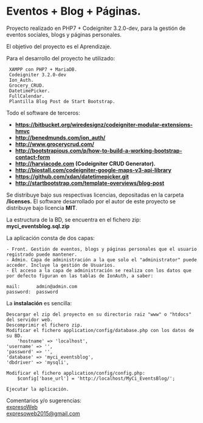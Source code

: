 # Eventos + Blog + Páginas.

Proyecto realizado en PHP7 + Codeigniter 3.2.0-dev, para la gestión de eventos sociales, blogs y páginas personales.

El objetivo del proyecto es el Aprendizaje.

Para el  desarrollo del proyecto he utilizado:

     XAMPP con PHP7 + MariaDB.
     Codeigniter 3.2.0-dev
     Ion_Auth.
     Grocery_CRUD.
     DatetimePicker.
     FullCalendar.
     Plantilla Blog Post de Start Bootstrap.
     

Todo el software de terceros:<br/><strong>

-   https://bitbucket.org/wiredesignz/codeigniter-modular-extensions-hmvc<br/>
-   http://benedmunds.com/ion_auth/<br/>
-   http://www.grocerycrud.com/<br/>                      
-   http://bootstrapious.com/p/how-to-build-a-working-bootstrap-contact-form<br/>
-   http://harviacode.com (Codeigniter CRUD Generator).<br/>
-   http://biostall.com/codeigniter-google-maps-v3-api-library<br/>                      
-   https://github.com/xdan/datetimepicker.git<br/>
-   http://startbootstrap.com/template-overviews/blog-post<br/></strong>

Se distribuye bajo sus respectivas licencias, depositadas en la carpeta <strong>/licenses.</strong>
El software desarrollado por el autor de este proyecto se distribuye bajo licencia <strong>MIT</strong>.

La estructura de la BD, se encuentra en el fichero zip: **myci_eventsblog.sql.zip**

La aplicación consta de dos capas:

    - Front. Gestión de eventos, blogs y páginas personales que el usuario registrado puede mantener.
    - Admin. Capa de administración a la que solo el "administrator" puede acceder. Incluye la gestión de Usuarios.
    - El acceso a la capa de administración se realiza con los datos que por defecto figuran en las tablas de IonAuth, a saber:

    mail:      admin@admin.com
    password:  password
      

La **instalación** es sencilla:

    Descargar el zip del proyecto en su directorio raiz "www" o "htdocs" del servidor web.
    Descomprimir el fichero zip.
    Modificar el fichero application/config/database.php con los datos de su BD.
        'hostname' => 'localhost',
	'username' => '',
	'password' => '',
	'database' => 'myci_eventsblog',
	'dbdriver' => 'mysqli',

    Modificar el fichero application/config/config.php:
        $config['base_url'] = 'http://localhost/MyCi_EventsBlog/';
    
    Ejecutar la aplicación. 
    
Comentarios y/o sugerencias:<br/>
[expresoWeb](https://expresoweb.joomla.com "")<br/>
expresoweb2015@gmail.com


    
    
